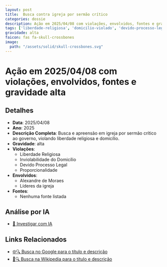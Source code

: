 ```yaml
---
layout: post
title:  Busca contra igreja por sermão crítico
categories: dossie
description: Ação em 2025/04/08 com violações, envolvidos, fontes e gravidade alta
tags: ['liberdade-religiosa', 'domicilio-violado', 'devido-processo-legal', 'proporcionalidade', 'alexandre-de-moraes', 'lideres-da-igreja', 'gravidade-alta']
gravidade: alta
faicon: fas fa-skull-crossbones
image:
  path: "/assets/solid/skull-crossbones.svg"
---
```


# Ação em 2025/04/08 com violações, envolvidos, fontes e gravidade alta

## Detalhes
- **Data**: 2025/04/08
- **Ano**: 2025
- **Descrição Completa**: Busca e apreensão em igreja por sermão crítico ao governo, violando liberdade religiosa e domicílio.
- **Gravidade**: alta <i class="fas fas fa-skull-crossbones fa-2x"></i>
- **Violações**:
  - Liberdade Religiosa
  - Inviolabilidade do Domicílio
  - Devido Processo Legal
  - Proporcionalidade
- **Envolvidos**:
  - Alexandre de Moraes
  - Líderes da igreja
- **Fontes**:
  - Nenhuma fonte listada

## Análise por IA
- [🤖 Investigar com IA](https://www.perplexity.ai/search?q=%22Alexandre%20de%20Moraes%22%20Busca%20contra%20igreja%20por%20serm%C3%A3o%20cr%C3%ADtico%20Busca%20e%20apreens%C3%A3o%20em%20igreja%20por%20serm%C3%A3o%20cr%C3%ADtico%20ao%20governo%2C%20violando%20liberdade%20religiosa%20e%20domic%C3%ADlio.%20Liberdade%20Religiosa%20Inviolabilidade%20do%20Domic%C3%ADlio%20Devido%20Processo%20Legal%20Proporcionalidade%202025%20gravidade%20alta)

## Links Relacionados
- [🌐🔍 Busca no Google para o título e descrição](https://www.google.com/search?q=%22Alexandre%20de%20Moraes%22%20Busca%20contra%20igreja%20por%20serm%C3%A3o%20cr%C3%ADtico%20Busca%20e%20apreens%C3%A3o%20em%20igreja%20por%20serm%C3%A3o%20cr%C3%ADtico%20ao%20governo%2C%20violando%20liberdade%20religiosa%20e%20domic%C3%ADlio.%20Liberdade%20Religiosa%20Inviolabilidade%20do%20Domic%C3%ADlio%20Devido%20Processo%20Legal%20Proporcionalidade%202025%20gravidade%20alta)
- [📖🔍 Busca na Wikipedia para o título e descrição](https://pt.wikipedia.org/w/index.php?search=%22Alexandre%20de%20Moraes%22%20Busca%20contra%20igreja%20por%20serm%C3%A3o%20cr%C3%ADtico%20Busca%20e%20apreens%C3%A3o%20em%20igreja%20por%20serm%C3%A3o%20cr%C3%ADtico%20ao%20governo%2C%20violando%20liberdade%20religiosa%20e%20domic%C3%ADlio.%20Liberdade%20Religiosa%20Inviolabilidade%20do%20Domic%C3%ADlio%20Devido%20Processo%20Legal%20Proporcionalidade%202025%20gravidade%20alta)

